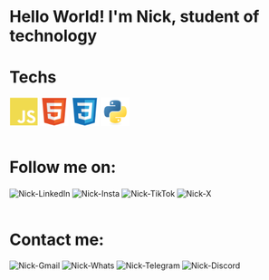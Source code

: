 # Hello World! I'm Nick, student of technology

# Techs
<div>
<img align="center" alt="Nick-Js" height="50" width="50" src="https://raw.githubusercontent.com/devicons/devicon/master/icons/javascript/javascript-plain.svg">
<img align="center" alt="Nick-HTML" height="50" width="50" src="https://raw.githubusercontent.com/devicons/devicon/master/icons/html5/html5-original.svg">
<img align="center" alt="Nick-CSS" height="50" width="50" src="https://raw.githubusercontent.com/devicons/devicon/master/icons/css3/css3-original.svg">
<img align="center" alt="Nick-Python" height="50" width="50" src="https://raw.githubusercontent.com/devicons/devicon/master/icons/python/python-original.svg">
</div>

<br>

# Follow me on:
<div>
<img align="center" alt="Nick-LinkedIn" height="30" width="110" src="https://img.shields.io/badge/linkedin-%230077B5.svg?style=for-the-badge&logo=linkedin&logoColor=white">
<img align="center" alt="Nick-Insta" height="30" width="115" src="https://img.shields.io/badge/Instagram-%23E4405F.svg?style=for-the-badge&logo=Instagram&logoColor=white">
<img align="center" alt="Nick-TikTok" height="30" width="100" src="https://img.shields.io/badge/TikTok-%23000000.svg?style=for-the-badge&logo=TikTok&logoColor=white">
<img align="center" alt="Nick-X" height="30" width="50" src="https://img.shields.io/badge/X-%23000000.svg?style=for-the-badge&logo=X&logoColor=white">
</div>

<br>

# Contact me:
<div>
<img align="center" alt="Nick-Gmail" height="30" width="80" src="https://img.shields.io/badge/Gmail-D14836?style=for-the-badge&logo=gmail&logoColor=white">
<img align="center" alt="Nick-Whats" height="30" width="110" src="https://img.shields.io/badge/WhatsApp-25D366?style=for-the-badge&logo=whatsapp&logoColor=white">
<img align="center" alt="Nick-Telegram" height="30" width="110" src="https://img.shields.io/badge/Telegram-2CA5E0?style=for-the-badge&logo=telegram&logoColor=white">
<img align="center" alt="Nick-Discord" height="30" width="110" src="https://img.shields.io/badge/Discord-%235865F2.svg?style=for-the-badge&logo=discord&logoColor=white">
</div>
